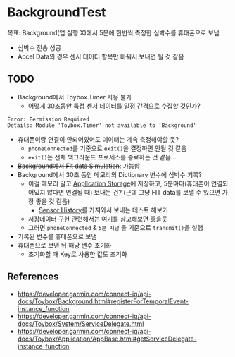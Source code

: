 # BackgroundTest
목표: Background(앱 실행 X)에서 5분에 한번씩 측정한 심박수를 휴대폰으로 보냄  

* 심박수 전송 성공
* Accel Data의 경우 센서 데이터 항목만 바꿔서 보내면 될 것 같음

## TODO
* Background에서 Toybox.Timer 사용 불가
    - 어떻게 30초동안 특정 센서 데이터를 일정 간격으로 수집할 것인가?
```
Error: Permission Required
Details: Module 'Toybox.Timer' not available to 'Background'
```

* 휴대폰이랑 연결이 안되어있어도 데이터는 계속 측정해야할 듯?
    - `phoneConnected`를 기준으로 `exit()`을 결정하면 안될 것 같음
    - `exit()`는 전체 백그라운드 프로세스를 종료하는 것 같음... 
* ~~Background에서 Fit data Simulation~~: 가능함
* Background에서 30초 동안 메모리의 Dictionary 변수에 심박수 기록?
    - 이걸 메모리 말고 [Application Storage](https://developer.garmin.com/connect-iq/api-docs/Toybox/Application/Storage.html)에 저장하고, 5분마다(휴대폰이 연결되어있지 않다면 연결될 때) 보내는 건? (근데 그냥 FIT data를 보낼 수 있으면 가장 좋을 것 같음)
        + [Sensor History](https://developer.garmin.com/connect-iq/api-docs/Toybox/SensorHistory.html#getHeartRateHistory-instance_function)를 가져와서 보내는 테스트 해보기
    - 저장데이터 구현 관련해서는 [여기](https://github.com/miharekar/ForecastLine/blob/master/source/ForecastLine.mc)를 참고해보면 좋을듯
    - 그러면 `phoneConnected` & `5분 지남` 을 기준으로 `transmit()`을 실행
* 기록된 변수를 휴대폰으로 보냄
* 휴대폰으로 보낸 뒤 해당 변수 초기화
    - 초기화할 때 Key로 사용한 값도 초기화

## References
* <https://developer.garmin.com/connect-iq/api-docs/Toybox/Background.html#registerForTemporalEvent-instance_function>
* <https://developer.garmin.com/connect-iq/api-docs/Toybox/System/ServiceDelegate.html>
* <https://developer.garmin.com/connect-iq/api-docs/Toybox/Application/AppBase.html#getServiceDelegate-instance_function>
